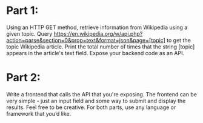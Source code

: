 # Part 1:
Using an HTTP GET method, retrieve information from Wikipedia using a given topic. Query https://en.wikipedia.org/w/api.php?action=parse&section=0&prop=text&format=json&page=[topic] to get the topic Wikipedia article.
Print the total number of times that the string [topic] appears in the article's text field. Expose your backend code as an API.
# Part 2:
Write a frontend that calls the API that you're exposing. The frontend can be very simple - just an input field and some way to submit and display the results. Feel free to be creative.
For both parts, use any language or framework that you’d like.